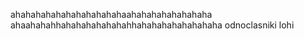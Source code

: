 ahahahahahahahahahahahaahahahahahahahaha
ahaahahahhahahahahahahahhahahahahahahahaha
odnoclasniki lohi
